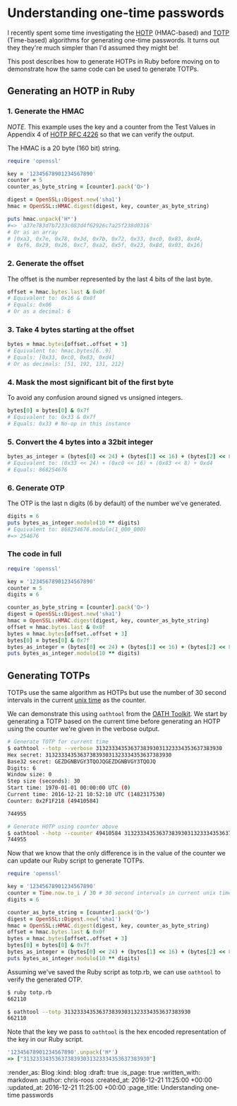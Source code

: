 # Understanding one-time passwords

I recently spent some time investigating the [HOTP][hotp] (HMAC-based) and [TOTP][totp] (Time-based) algorithms for generating one-time passwords. It turns out they they're much simpler than I'd assumed they might be!

This post describes how to generate HOTPs in Ruby before moving on to demonstrate how the same code can be used to generate TOTPs.

[hotp]: https://en.wikipedia.org/wiki/HMAC-based_One-time_Password_Algorithm
[totp]: https://en.wikipedia.org/wiki/Time-based_One-time_Password_Algorithm

## Generating an HOTP in Ruby

### 1. Generate the HMAC

_NOTE._ This example uses the key and a counter from the Test Values in Appendix 4 of [HOTP RFC 4226][rfc-4226] so that we can verify the output.

[rfc-4226]: https://www.ietf.org/rfc/rfc4226.txt

The HMAC is a 20 byte (160 bit) string.

```ruby
require 'openssl'

key = '12345678901234567890'
counter = 5
counter_as_byte_string = [counter].pack('Q>')

digest = OpenSSL::Digest.new('sha1')
hmac = OpenSSL::HMAC.digest(digest, key, counter_as_byte_string)

puts hmac.unpack('H*')
#=> 'a37e783d7b7233c083d4f62926c7a25f238d0316'
# Or as an array
# [0xa3, 0x7e, 0x78, 0x3d, 0x7b, 0x72, 0x33, 0xc0, 0x83, 0xd4,
#  0xf6, 0x29, 0x26, 0xc7, 0xa2, 0x5f, 0x23, 0x8d, 0x03, 0x16]
```

### 2. Generate the offset

The offset is the number represented by the last 4 bits of the last byte.

```ruby
offset = hmac.bytes.last & 0x0f
# Equivalent to: 0x16 & 0x0f
# Equals: 0x06
# Or as a decimal: 6
```

### 3. Take 4 bytes starting at the offset

```ruby
bytes = hmac.bytes[offset..offset + 3]
# Equivalent to: hmac.bytes[6..9]
# Equals: [0x33, 0xc0, 0x83, 0xd4]
# Or as decimals: [51, 192, 131, 212]
```

### 4. Mask the most significant bit of the first byte

To avoid any confusion around signed vs unsigned integers.

```ruby
bytes[0] = bytes[0] & 0x7f
# Equivalent to: 0x33 & 0x7f
# Equals: 0x33 # No-op in this instance
```

### 5. Convert the 4 bytes into a 32bit integer

```ruby
bytes_as_integer = (bytes[0] << 24) + (bytes[1] << 16) + (bytes[2] << 8) + bytes[3]
# Equivalent to: (0x33 << 24) + (0xc0 << 16) + (0x83 << 8) + 0xd4
# Equals: 868254676
```

### 6. Generate OTP

The OTP is the last n digits (6 by default) of the number we've generated.

```ruby
digits = 6
puts bytes_as_integer.modulo(10 ** digits)
# Equivalent to: 868254676.modulo(1_000_000)
#=> 254676
```

### The code in full

```ruby
require 'openssl'

key = '12345678901234567890'
counter = 5
digits = 6

counter_as_byte_string = [counter].pack('Q>')
digest = OpenSSL::Digest.new('sha1')
hmac = OpenSSL::HMAC.digest(digest, key, counter_as_byte_string)
offset = hmac.bytes.last & 0x0f
bytes = hmac.bytes[offset..offset + 3]
bytes[0] = bytes[0] & 0x7f
bytes_as_integer = (bytes[0] << 24) + (bytes[1] << 16) + (bytes[2] << 8) + bytes[3]
puts bytes_as_integer.modulo(10 ** digits)
```

## Generating TOTPs

TOTPs use the same algorithm as HOTPs but use the number of 30 second intervals in the current [unix time][unix-time] as the counter.

We can demonstrate this using `oathtool` from the [OATH Toolkit][oath-toolkit]. We start by generating a TOTP based on the current time before generating an HOTP using the counter we're given in the verbose output.

[oath-toolkit]: http://www.nongnu.org/oath-toolkit/

```bash
# Generate TOTP for current time
$ oathtool --totp --verbose 3132333435363738393031323334353637383930
Hex secret: 3132333435363738393031323334353637383930
Base32 secret: GEZDGNBVGY3TQOJQGEZDGNBVGY3TQOJQ
Digits: 6
Window size: 0
Step size (seconds): 30
Start time: 1970-01-01 00:00:00 UTC (0)
Current time: 2016-12-21 10:52:10 UTC (1482317530)
Counter: 0x2F1F218 (49410584)

744955

# Generate HOTP using counter above
$ oathtool --hotp --counter 49410584 3132333435363738393031323334353637383930
744955
```

Now that we know that the only difference is in the value of the counter we can update our Ruby script to generate TOTPs.

```ruby
require 'openssl'

key = '12345678901234567890'
counter = Time.now.to_i / 30 # 30 second intervals in current unix time
digits = 6

counter_as_byte_string = [counter].pack('Q>')
digest = OpenSSL::Digest.new('sha1')
hmac = OpenSSL::HMAC.digest(digest, key, counter_as_byte_string)
offset = hmac.bytes.last & 0x0f
bytes = hmac.bytes[offset..offset + 3]
bytes[0] = bytes[0] & 0x7f
bytes_as_integer = (bytes[0] << 24) + (bytes[1] << 16) + (bytes[2] << 8) + bytes[3]
puts bytes_as_integer.modulo(10 ** digits)
```

Assuming we've saved the Ruby script as totp.rb, we can use `oathtool` to verify the generated OTP.

```bash
$ ruby totp.rb
662110

$ oathtool --totp 3132333435363738393031323334353637383930
662110
```

Note that the key we pass to `oathtool` is the hex encoded representation of the key in our Ruby script.

```ruby
'12345678901234567890'.unpack('H*')
=> ["3132333435363738393031323334353637383930"]
```

[unix-time]: https://en.wikipedia.org/wiki/Unix_time

:render_as: Blog
:kind: blog
:draft: true
:is_page: true
:written_with: markdown
:author: chris-roos
:created_at: 2016-12-21 11:25:00 +00:00
:updated_at: 2016-12-21 11:25:00 +00:00
:page_title: Understanding one-time passwords
